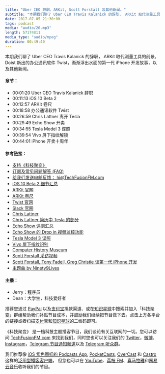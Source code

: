 ```yaml
---
title: "Uber CEO 辞职，ARKit, Scott Forstall 及其他新闻。"
subtitle: "本期我们聊了 Uber CEO Travis Kalanick 的辞职， ARKit 取代测量工具的前景， Doist 新出的办公通讯软件 Twist，渐渐浮出水面的第一代 iPhone 开发故事，以及其他新闻。"
date: 2017-07-05 21:30:00
tags: podcast
media: "audio/20.mp3"
length: 57174811 
media_type: "audio/mpeg"
duration: 00:49:40
---
```


本期我们聊了 Uber CEO Travis Kalanick 的辞职， ARKit 取代测量工具的前景， Doist 新出的办公通讯软件 Twist，渐渐浮出水面的第一代 iPhone 开发故事，以及其他新闻。

#### 章节：

- 00:01:20 Uber CEO Travis Kalanick 辞职
- 00:11:13 iOS 10 Beta 2
- 00:12:57 ARKit 卷尺
- 00:18:58 办公通讯软件 Twist
- 00:26:59 Chris Lattner 离开 Tesla
- 00:29:49 Echo Show 开卖
- 00:34:55 Tesla Model 3 谍照
- 00:39:54 Vivo 屏下指纹解锁
- 00:44:01 iPhone 开卖十周年

#### 参考链接：

- [支持《科技聚变》](https://techfusionfm.com/donate)
- [订阅及常见问题解答 (FAQ)](https://techfusionfm.com/faq)
- [给我们发送电邮反馈： hi@TechFusionFM.com](mailto:hi@techfusionfm.com)
- [iOS 10 Beta 2 细节汇总](https://www.macrumors.com/2017/06/21/ios-11-beta-2-tidbits/)
- [ARKit 官网](https://developer.apple.com/arkit/)
- [ARKit 卷尺](https://www.macrumors.com/2017/06/26/apples-arkit-measuring-tape-minecraft/)
- [Twist 官网](https://twistapp.com)
- [Slack 官网](https://slack.com)
- [Chris Lattner](http://www.nondot.org/sabre/)
- [Chris Lattner 简历中 Tesla 的部分](http://nondot.org/sabre/Resume.html#Tesla)
- [Echo Show 评测汇总](https://www.macrumors.com/2017/06/26/amazon-echo-show-reviews/)
- [Echo Show 的 Drop in 视频监控功能](https://techcrunch.com/2017/06/28/amazon-disputes-claims-that-echo-shows-drop-in-feature-is-a-security-risk/)
- [Tesla Model 3 谍照](https://electrek.co/2017/06/22/tesla-model-3-design-is-pretty-much-final-plus-new-insights-from-a-batch-of-high-quality-photos/)
- [Vivo 屏下指纹识别](http://www.cnbeta.com/articles/tech/626643.htm)
- [Computer History Museum](http://www.computerhistory.org)
- [Scott Forstall 采访视频](https://www.youtube.com/watch?v=zjR2vegUBAo)
- [Scott Forstall, Tony Fadell, Greg Christie 谈第一代 iPhone 开发](http://appleinsider.com/articles/17/06/26/new-video-features-scott-forstall-tony-fadell-greg-christie-discussing-early-iphone-development)
- [主题曲 by Ninety9Lives](http://99l.tv/BleedingThroughYU)

#### 主播：

- Jerry：程序员
- Dean：大学生，科技爱好者

推荐您通过 [PayPal](https://paypal.me/techfusionfm/5) 以及[支付宝](HTTPS://QR.ALIPAY.COM/FKX09288AJOENI0MVZXM12)捐款渠道、或在[知识星球](https://www.xiaomiquan.com)中搜索并加入「科技聚变」群组帮助我们补贴节目成本，并鼓励我们继续把节目做下去。点击上方各平台的链接或者扫描[支付宝](https://techfusionfm.com/images/QR.JPG)和[知识星球](https://t.zsxq.com/IEmEM3f)的二维码即可。

《科技聚变》 是一档科技主题播客节目，我们谈论有关互联网的一切。您可以访问 [TechFusionFM.com](https://TechFusionFM.com) 来找到我们，同时您也可以关注我们的 [Twitter](http://twitter.com/TechFusionFM)，[微博](http://weibo.com/TechFusionFM)，[Instagram](http://instagram.com/TechFusionFM)，[Telegram 节目通知频道](https://t.me/TechFusionFM)以及 [Telegram 听众群](https://t.me/TechFusionChat)。

我们推荐像 [iOS 紫色图标的 Podcasts App](https://itunes.apple.com/cn/podcast/id1202658654), [PocketCasts](http://pca.st/podcast/28fcd200-cc7c-0134-10da-25324e2a541d), [OverCast](https://overcast.fm) 和 [Castro](http://supertop.co/castro/) 这样的[泛用型播客客户端](https://techfusionfm.com/faq)， 但您也可以在 [YouTube](https://www.youtube.com/channel/UC6uvHf21Tjm5lepw6P2Ki-Q)、[荔枝 FM](https://www.lizhi.fm/1494013/)、[喜马拉雅](http://www.ximalaya.com/72456289/album/6648521)和[网易云音乐](http://music.163.com/#/djradio?id=347498120)收听我们的节目。